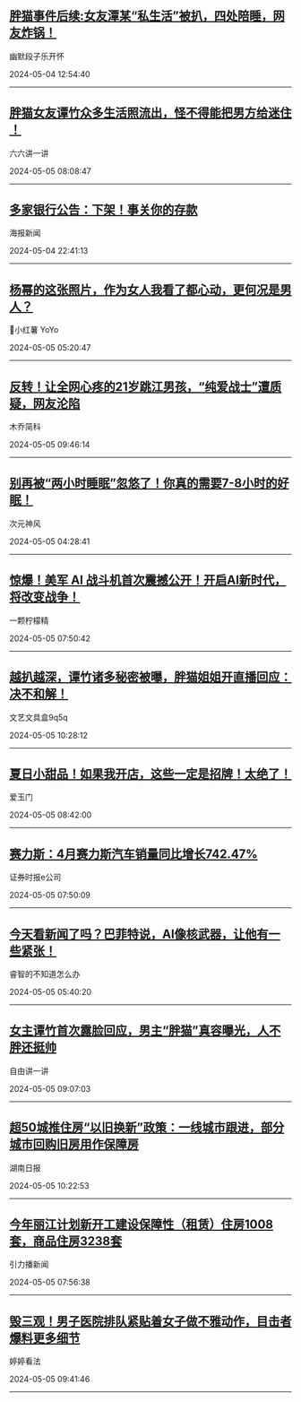 ## [胖猫事件后续:女友潭某“私生活”被扒，四处陪睡，网友炸锅！](https://toutiao.com/group/7365118815665390114/)

幽默段子乐开怀

2024-05-04 12:54:40

---
## [胖猫女友谭竹众多生活照流出，怪不得能把男方给迷住 ！](https://toutiao.com/group/7365416789818409535/)

六六讲一讲

2024-05-05 08:08:47

---
## [多家银行公告：下架！事关你的存款](http://hb.dzwww.com/p/p0KnMLHY3f.html)

海报新闻

2024-05-04 22:41:13

---
## [杨幂的这张照片，作为女人我看了都心动，更何况是男人？](https://toutiao.com/group/7365168954803077641/)

🍎小红薯 YoYo

2024-05-05 05:20:47

---
## [反转！让全网心疼的21岁跳江男孩，“纯爱战士”遭质疑，网友沦陷](https://toutiao.com/group/7365418574758150719/)

木乔简科

2024-05-05 09:46:14

---
## [别再被“两小时睡眠”忽悠了！你真的需要7-8小时的好眠！](https://toutiao.com/group/7365367377279599144/)

次元神风

2024-05-05 04:28:41

---
## [惊爆！美军 AI 战斗机首次震撼公开！开启AI新时代，将改变战争！](https://toutiao.com/group/7365417299509068314/)

一颗柠檬精

2024-05-05 07:50:42

---
## [越扒越深，谭竹诸多秘密被曝，胖猫姐姐开直播回应：决不和解！](https://toutiao.com/group/7365460372981449216/)

文艺文具盒9q5q

2024-05-05 10:28:12

---
## [夏日小甜品！如果我开店，这些一定是招牌！太绝了！](https://toutiao.com/group/7363082983521534500/)

爱玉门

2024-05-05 08:42:00

---
## [赛力斯：4月赛力斯汽车销量同比增长742.47%](https://wap.egsea.com/detail/article?id=1771705)

证券时报e公司

2024-05-05 07:50:09

---
## [今天看新闻了吗？巴菲特说，AI像核武器，让他有一些紧张！](http://toutiao.com/item/7365386206702371378/)

睿智的不知道怎么办

2024-05-05 05:40:20

---
## [女主谭竹首次露脸回应，男主“胖猫”真容曝光，人不胖还挺帅](https://toutiao.com/group/7365435923024101898/)

自由讲一讲

2024-05-05 09:07:03

---
## [超50城推住房“以旧换新”政策：一线城市跟进，部分城市回购旧房用作保障房](https://m.voc.com.cn/xhn/news/202405/19879137.html)

湖南日报

2024-05-05 10:22:53

---
## [今年丽江计划新开工建设保障性（租赁）住房1008套，商品住房3238套](https://toutiao.com/group/7365421136563143178/)

引力播新闻

2024-05-05 07:56:38

---
## [毁三观！男子医院排队紧贴着女子做不雅动作，目击者爆料更多细节](https://toutiao.com/group/7363642391162765864/)

婷婷看法

2024-05-05 09:41:46

---
